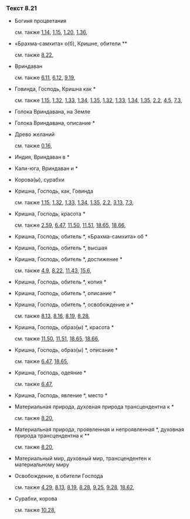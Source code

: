 ### Текст 8.21
	
- Богиня процветания

	см. также  [1.14](../01/0114.md),  [1.15](../01/0115.md),  [1.20](../01/0120.md),  [1.36](../01/0136.md), 
	
- «Брахма-самхита» о(б), Кришне, обители **

	см. также  [8.22](../08/0822.md), 
	
- Вриндаван

	см. также  [6.11](../06/0611.md),  [6.12](../06/0612.md),  [9.19](../09/0919.md), 
	
- Говинда, Господь, Кришна как *

	см. также  [1.15](../01/0115.md),  [1.32](../01/0132.md),  [1.33](../01/0133.md),  [1.34](../01/0134.md),  [1.35](../01/0135.md),  [1.32](../01/0132.md),  [1.33](../01/0133.md),  [1.34](../01/0134.md),  [1.35](../01/0135.md),  [2.2](../02/0202.md),  [4.5](../04/0405.md),  [7.3](../07/0703.md), 
	
- Голока Вриндавана, на Земле

	
- Голока Вриндавана, описание *

	
- Древо желаний

	см. также  [0.16](../00/0016.md), 
	
- Индия, Вриндаван в *

	
- Кали-юга, Вриндаван и *

	
- Корова(ы), сурабхи

	
- Кришна, Господь, как, Говинда

	см. также  [1.15](../01/0115.md),  [1.32](../01/0132.md),  [1.33](../01/0133.md),  [1.34](../01/0134.md),  [1.35](../01/0135.md),  [2.2](../02/0202.md),  [3.13](../03/0313.md),  [7.3](../07/0703.md), 
	
- Кришна, Господь, красота *

	см. также  [2.59](../02/0259.md),  [6.47](../06/0647.md),  [11.50](../11/1150.md),  [11.51](../11/1151.md),  [18.65](../18/1865.md),  [18.66](../18/1866.md), 
	
- Кришна, Господь, обитель *, «Брахма-самхита» об *

	
- Кришна, Господь, обитель *, высшая

	
- Кришна, Господь, обитель *, достижение *

	см. также  [4.9](../04/0409.md),  [8.22](../08/0822.md),  [11.43](../11/1143.md),  [15.6](../15/1506.md), 
	
- Кришна, Господь, обитель *, копия *

	
- Кришна, Господь, обитель *, описание *

	
- Кришна, Господь, обитель *, освобождение и *

	см. также  [8.13](../08/0813.md),  [8.16](../08/0816.md),  [8.19](../08/0819.md),  [8.28](../08/0828.md), 
	
- Кришна, Господь, образ(ы) *, красота *

	см. также  [11.50](../11/1150.md),  [11.51](../11/1151.md),  [18.65](../18/1865.md),  [18.66](../18/1866.md), 
	
- Кришна, Господь, образ(ы) *, описание *

	см. также  [6.47](../06/0647.md),  [18.65](../18/1865.md), 
	
- Кришна, Господь, одеяние *

	см. также  [6.47](../06/0647.md), 
	
- Кришна, Господь, явление *, место *

	
- Материальная природа, духовная природа трансцендентна к *

	см. также  [8.20](../08/0820.md), 
	
- Материальная природа, проявленная и непроявленная *, духовная природа трансцендентна к **

	см. также  [8.20](../08/0820.md), 
	
- Материальный мир, духовный мир, трансцендентен к материальному миру

	
- Освобождение, в обители Господа

	см. также  [4.29](../04/0429.md),  [8.13](../08/0813.md),  [8.19](../08/0819.md),  [8.28](../08/0828.md),  [9.25](../09/0925.md),  [9.28](../09/0928.md),  [18.62](../18/1862.md), 
	
- Сурабхи, корова

	см. также  [10.28](../10/1028.md), 

